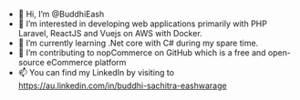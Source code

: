 - 👋 Hi, I’m @BuddhiEash
- 👀 I’m interested in developing web applications primarily with PHP Laravel, ReactJS and Vuejs on AWS with Docker.
- 🌱 I’m currently learning .Net core with C# during my spare time.
- 💞️ I’m contributing to nopCommerce on GitHub which is a free and open-source eCommerce platform
- 📫 You can find my LinkedIn by visiting to https://au.linkedin.com/in/buddhi-sachitra-eashwarage

<!---
BuddhiEash/BuddhiEash is a ✨ special ✨ repository because its `README.md` (this file) appears on your GitHub profile.
You can click the Preview link to take a look at your changes.
--->
